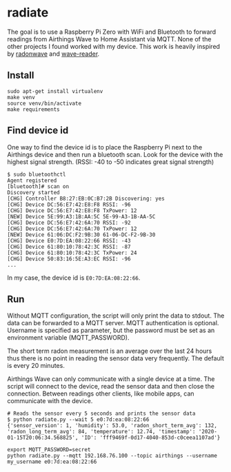 # radiate
The goal is to use a Raspberry Pi Zero with WiFi and Bluetooth to forward readings
from Airthings Wave to Home Assistant via MQTT. None of the other projects I found
worked with my device. This work is heavily inspired by
[radonwave](https://github.com/marcelm/radonwave) and [wave-reader](https://github.com/Airthings/wave-reader).

## Install
```
sudo apt-get install virtualenv
make venv
source venv/bin/activate
make requirements
```

## Find device id
One way to find the device id is to place the Raspberry Pi next to the Airthings
device and then run a bluetooth scan. Look for the device with the highest signal
strength. (RSSI: -40 to -50 indicates great signal strength)
```
$ sudo bluetoothctl
Agent registered
[bluetooth]# scan on
Discovery started
[CHG] Controller B8:27:EB:0C:B7:2B Discovering: yes
[CHG] Device DC:56:E7:42:E8:F8 RSSI: -96
[CHG] Device DC:56:E7:42:E8:F8 TxPower: 12
[NEW] Device 5E:99:A3:1B:AA:5C 5E-99-A3-1B-AA-5C
[CHG] Device DC:56:E7:42:6A:70 RSSI: -92
[CHG] Device DC:56:E7:42:6A:70 TxPower: 12
[NEW] Device 61:06:DC:F2:9B:30 61-06-DC-F2-9B-30
[CHG] Device E0:7D:EA:08:22:66 RSSI: -43
[CHG] Device 61:80:10:78:42:3C RSSI: -87
[CHG] Device 61:80:10:78:42:3C TxPower: 24
[CHG] Device 50:83:16:5E:A3:EC RSSI: -96
...
```
In my case, the device id is ```E0:7D:EA:08:22:66```.

## Run
Without MQTT configuration, the script will only print the data to stdout. The data
can be forwarded to a MQTT server. MQTT authentication is optional. Username is
specified as parameter, but the password must be set as an environment variable (MQTT_PASSWORD).

The short term radon measurement is an average over the last 24 hours thus there is no point in
reading the sensor data very frequently. The default is every 20 minutes.

Airthings Wave can only communicate with a single device at a time. The script will connect to 
the device, read the sensor data and then close the connection. Between readings other clients, 
like mobile apps, can communicate with the device.   

```
# Reads the sensor every 5 seconds and prints the sensor data
$ python radiate.py --wait 5 e0:7d:ea:08:22:66
{'sensor_version': 1, 'humidity': 53.0, 'radon_short_term_avg': 132, 'radon_long_term_avg': 84, 'temperature': 12.74, 'timestamp': '2020-01-15T20:06:34.568825', 'ID': 'fff9469f-0d17-4040-853d-c0ceea1107ad'}
```

```
export MQTT_PASSWORD=secret
python radiate.py --mqtt 192.168.76.100 --topic airthings --username my_username e0:7d:ea:08:22:66
```

